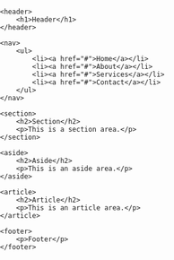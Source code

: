 <!DOCTYPE html>
<html lang="en">
<head>
    <meta charset="UTF-8">
    <meta name="viewport" content="width=device-width, initial-scale=1.0">
    <title>Semantic Layout</title>
    <style>
        body {
            font-family: Arial, sans-serif;
            margin: 0;
            padding: 0;
        }
        header, nav, section, article, aside, footer {
            border: 1px solid #000;
            padding: 10px;
            margin: 5px;
        }
        header, footer {
            background-color: #f4f4f4;
            text-align: center;
        }
        nav {
            background-color: #ddd;
        }
        section {
            float: left;
            width: 60%;
        }
        aside {
            float: right;
            width: 35%;
        }
        article {
            clear: both;
        }
        footer {
            clear: both;
        }
    </style>
</head>
<body>

    <header>
        <h1>Header</h1>
    </header>

    <nav>
        <ul>
            <li><a href="#">Home</a></li>
            <li><a href="#">About</a></li>
            <li><a href="#">Services</a></li>
            <li><a href="#">Contact</a></li>
        </ul>
    </nav>

    <section>
        <h2>Section</h2>
        <p>This is a section area.</p>
    </section>

    <aside>
        <h2>Aside</h2>
        <p>This is an aside area.</p>
    </aside>

    <article>
        <h2>Article</h2>
        <p>This is an article area.</p>
    </article>

    <footer>
        <p>Footer</p>
    </footer>

</body>
</html>
